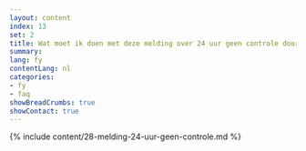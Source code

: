 ```yaml
---
layout: content
index: 13
set: 2
title: Wat moet ik doen met deze melding over 24 uur geen controle door de app? 
summary: 
lang: fy
contentLang: nl
categories:
- fy
- faq
showBreadCrumbs: true
showContact: true
---
```

{% include content/28-melding-24-uur-geen-controle.md %}
